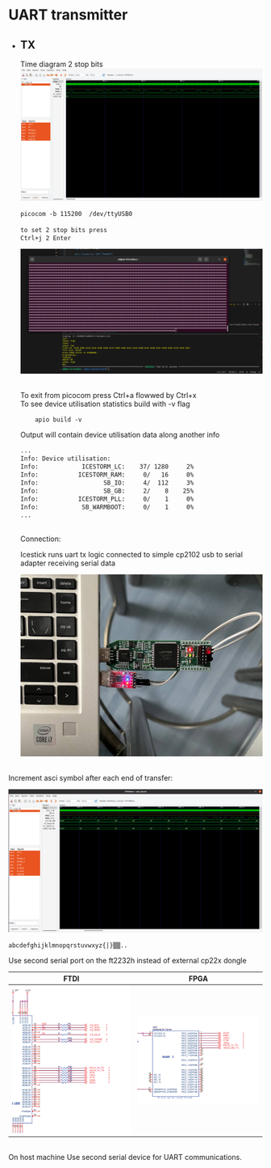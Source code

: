 # UART transmitter 
- ## TX
    Time diagram 2 stop bits
    ![alt text](<img/Screenshot from 2024-02-04 11-02-27.png>)

    ```
    picocom -b 115200  /dev/ttyUSB0

    to set 2 stop bits press 
    Ctrl+j 2 Enter 

    ```
    ![alt text](<img/Screenshot from 2024-02-04 12-12-15.png>)

    <br>
    To exit from picocom press Ctrl+a flowwed by Ctrl+x

    <br>
    To see device utilisation statistics build with -v flag 

    ```
        apio build -v 
    ```
    Output will contain device utilisation data along another info
    ```
    ...
    Info: Device utilisation:
    Info:            ICESTORM_LC:    37/ 1280     2%
    Info:           ICESTORM_RAM:     0/   16     0%
    Info:                  SB_IO:     4/  112     3%
    Info:                  SB_GB:     2/    8    25%
    Info:           ICESTORM_PLL:     0/    1     0%
    Info:            SB_WARMBOOT:     0/    1     0%
    ...
    ```
    <br>
    Connection:

    Icestick runs uart tx logic connected to  simple 
    cp2102 usb to serial adapter receiving serial data

    ![alt text](img/photo_5332521087524787232_y.jpg)

<br>
Increment asci symbol after each end of transfer:

![alt text](<img/Screenshot from 2024-02-04 16-09-42.png>)


```
abcdefghijklmnopqrstuvwxyz{|}▒▒..

```


Use second serial port on the ft2232h instead of external cp22x dongle 



FTDI             |  FPGA
:-------------------------:|:-------------------------:
![alt text](img/uart_ft232.PNG )  |  ![alt text](img/Capture_ttl_uart.PNG)

<br>
On host machine Use second serial device for UART communications.